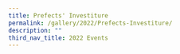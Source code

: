 ```yaml
---
title: Prefects' Investiture
permalink: /gallery/2022/Prefects-Investiture/
description: ""
third_nav_title: 2022 Events
---
```

